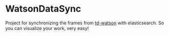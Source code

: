 # WatsonDataSync

Project for synchronizing the frames from [td-watson](https://github.com/TailorDev/Watson) with elasticsearch. So you can visualize your work, very easy!
